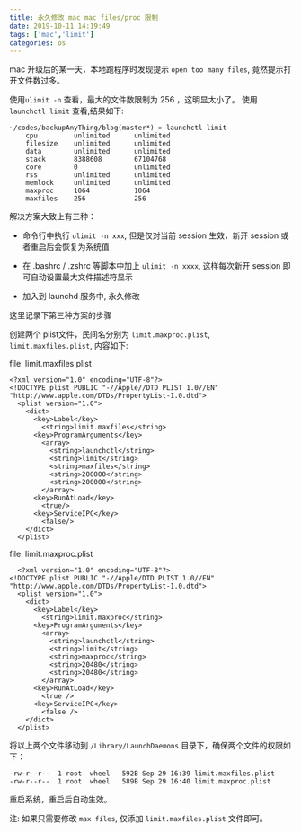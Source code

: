 ```yaml
---
title: 永久修改 mac mac files/proc 限制
date: 2019-10-11 14:19:49
tags: ['mac','limit']
categories: os
---
```


mac 升级后的某一天，本地跑程序时发现提示 `open too many files`, 竟然提示打开文件数过多。

使用`ulimit -n` 查看，最大的文件数限制为 256 ，这明显太小了。 使用`launchctl limit` 查看,结果如下:

```
~/codes/backupAnyThing/blog(master*) » launchctl limit
	cpu         unlimited      unlimited
	filesize    unlimited      unlimited
	data        unlimited      unlimited
	stack       8388608        67104768
	core        0              unlimited
	rss         unlimited      unlimited
	memlock     unlimited      unlimited
	maxproc     1064           1064
	maxfiles    256            256
```

解决方案大致上有三种：

- 命令行中执行 `ulimit -n xxx`, 但是仅对当前 session 生效，新开 session 或者重启后会恢复为系统值 

- 在 .bashrc / .zshrc 等脚本中加上 `ulimit -n xxxx`, 这样每次新开 session 即可自动设置最大文件描述符显示

- 加入到 launchd 服务中, 永久修改


这里记录下第三种方案的步骤

创建两个 plist文件，民间名分别为 `limit.maxproc.plist`, `limit.maxfiles.plist`, 内容如下:

file: limit.maxfiles.plist
```
<?xml version="1.0" encoding="UTF-8"?>
<!DOCTYPE plist PUBLIC "-//Apple//DTD PLIST 1.0//EN" "http://www.apple.com/DTDs/PropertyList-1.0.dtd">
  <plist version="1.0">
    <dict>
      <key>Label</key>
        <string>limit.maxfiles</string>
      <key>ProgramArguments</key>
        <array>
          <string>launchctl</string>
          <string>limit</string>
          <string>maxfiles</string>
          <string>200000</string>
          <string>200000</string>
        </array>
      <key>RunAtLoad</key>
        <true/>
      <key>ServiceIPC</key>
        <false/>
    </dict>
  </plist>
  ```

file: limit.maxproc.plist

```
  <?xml version="1.0" encoding="UTF-8"?>
<!DOCTYPE plist PUBLIC "-//Apple/DTD PLIST 1.0//EN" "http://www.apple.com/DTDs/PropertyList-1.0.dtd">
  <plist version="1.0">
    <dict>
      <key>Label</key>
        <string>limit.maxproc</string>
      <key>ProgramArguments</key>
        <array>
          <string>launchctl</string>
          <string>limit</string>
          <string>maxproc</string>
          <string>20480</string>
          <string>20480</string>
        </array>
      <key>RunAtLoad</key>
        <true />
      <key>ServiceIPC</key>
        <false />
    </dict>
  </plist>
  ```

将以上两个文件移动到 `/Library/LaunchDaemons` 目录下，确保两个文件的权限如下：

```
-rw-r--r--  1 root  wheel   592B Sep 29 16:39 limit.maxfiles.plist
-rw-r--r--  1 root  wheel   589B Sep 29 16:40 limit.maxproc.plist
```

重启系统，重启后自动生效。

注: 如果只需要修改 `max files`, 仅添加 `limit.maxfiles.plist` 文件即可。